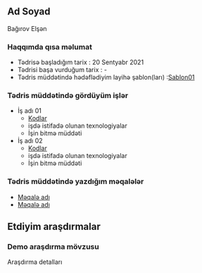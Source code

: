 ## Ad Soyad
Bağırov Elşən
### Haqqımda qısa məlumat
- Tədrisə başladığım tarix : 20 Sentyabr  2021
- Tədrisi başa vurduğum tarix : -
- Tədris müddətində hədəflədiyim layihə şablon(ları) :[Sablon01]()

###  Tədris müddətində gördüyüm işlər
- İş adı 01
    - [Kodlar]()
    - işdə istifadə olunan texnologiyalar 
    - İşin bitmə müddəti
- İş adı 02
    - [Kodlar]()
    - işdə istifadə olunan texnologiyalar 
    - İşin bitmə müddəti

### Tədris müddətində yazdığım məqalələr
- [Məqalə adı]()
- [Məqalə adı]()

## Etdiyim araşdırmalar

### Demo araşdırma mövzusu

Araşdırma detalları